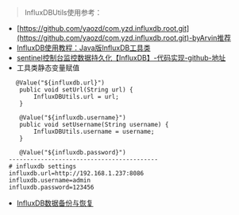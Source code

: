 > InfluxDBUtils使用参考：
- [https://github.com/yaozd/com.yzd.influxdb.root.git](https://github.com/yaozd/com.yzd.influxdb.root.git)-byArvin推荐
- [InfluxDB使用教程：Java版InfluxDB工具类](https://blog.csdn.net/x541211190/article/details/83216589)
- [sentinel控制台监控数据持久化【InfluxDB】-代码实现-github-地址](https://github.com/yaozd/Sentinel/tree/dev-yzd)
- 工具类静态变量赋值
```
   @Value("${influxdb.url}")
    public void setUrl(String url) {
        InfluxDBUtils.url = url;
    }

    @Value("${influxdb.username}")
    public void setUsername(String username) {
        InfluxDBUtils.username = username;
    }

    @Value("${influxdb.password}")
 ------------------------------------------
 # influxdb settings
 influxdb.url=http://192.168.1.237:8086
 influxdb.username=admin
 influxdb.password=123456
```
- [InfluxDB数据备份与恢复](https://blog.51cto.com/357712148/2165716)
